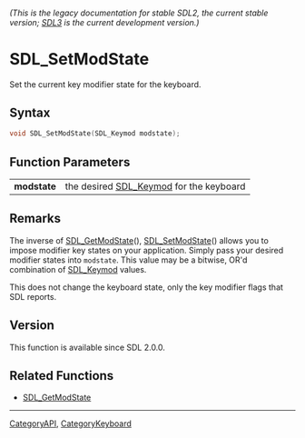 ###### (This is the legacy documentation for stable SDL2, the current stable version; [SDL3](https://wiki.libsdl.org/SDL3/) is the current development version.)
# SDL_SetModState

Set the current key modifier state for the keyboard.

## Syntax

```c
void SDL_SetModState(SDL_Keymod modstate);

```

## Function Parameters

|                  |                                                       |
| ---------------- | ----------------------------------------------------- |
| **modstate**     | the desired [SDL_Keymod](SDL_Keymod) for the keyboard |

## Remarks

The inverse of [SDL_GetModState](SDL_GetModState)(),
[SDL_SetModState](SDL_SetModState)() allows you to impose modifier key
states on your application. Simply pass your desired modifier states into
`modstate`. This value may be a bitwise, OR'd combination of
[SDL_Keymod](SDL_Keymod) values.

This does not change the keyboard state, only the key modifier flags that
SDL reports.

## Version

This function is available since SDL 2.0.0.

## Related Functions

* [SDL_GetModState](SDL_GetModState)

----
[CategoryAPI](CategoryAPI), [CategoryKeyboard](CategoryKeyboard)


